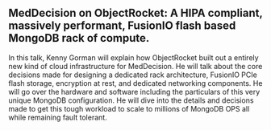 ## MedDecision on ObjectRocket: A HIPA compliant, massively performant, FusionIO flash based MongoDB rack of compute.

In this talk, Kenny Gorman will explain how ObjectRocket built out a entirely new kind of cloud infrastructure for MedDecision. He will talk about the core decisions made for designing a dedicated rack architecture, FusionIO PCIe flash storage, encryption at rest, and dedicated networking components. He will go over the hardware and software including the particulars of this very unique MongoDB configuration. He will dive into the details and decisions made to get this tough workload to scale to millions of MongoDB OPS all while remaining fault tolerant.
